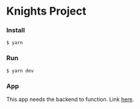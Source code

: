 # Knights Project

### Install
```
$ yarn
```
### Run
```
$ yarn dev
```
### App
This app needs the backend to function. Link [here](https://github.com/leobezr/knights-backend).